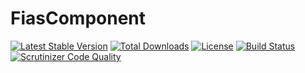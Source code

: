 FiasComponent
=============

[![Latest Stable Version](https://poser.pugx.org/liquetsoft/fias-component/v/stable.png)](https://packagist.org/packages/liquetsoft/fias-component)
[![Total Downloads](https://poser.pugx.org/liquetsoft/fias-component/downloads.png)](https://packagist.org/packages/liquetsoft/fias-component)
[![License](https://poser.pugx.org/liquetsoft/fias-component/license.svg)](https://packagist.org/packages/liquetsoft/fias-component)
[![Build Status](https://travis-ci.org/liquetsoft/fias-component.svg?branch=master)](https://travis-ci.org/liquetsoft/fias-component)
[![Scrutinizer Code Quality](https://scrutinizer-ci.com/g/marvin255/fias/badges/quality-score.png?b=master)](https://scrutinizer-ci.com/g/marvin255/fias/?branch=master)
